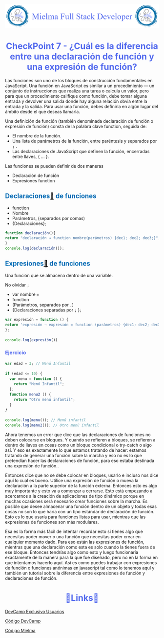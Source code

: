 ![Logo Mielma](Logo/Logo_Encabezado.png)

# <center><b><font color="#556CEE">CheckPoint 7 - ¿Cuál es la diferencia entre una declaración de función y una expresión de función? </font></b>

Las funciones son uno de los bloques de construcción fundamentales en JavaScript. Una función en JavaScript es similar a un procedimiento — un conjunto de instrucciones que realiza una tarea o calcula un valor, pero para que un procedimiento califique como función, debe tomar alguna entrada y devolver una salida donde hay alguna relación obvia entre la entrada y la salida. Para usar una función, debes definirla en algún lugar del ámbito desde el que deseas llamarla.

Una definición de función (también denominada declaración de función o expresión de función) consta de la palabra clave function, seguida de:  

+ El nombre de la función.
+ Una lista de parámetros de la función, entre paréntesis y separados por `;` .
+ Las declaraciones de JavaScript que definen la función, encerradas entre llaves, { ... }.

Las funciones se pueden definir de dos maneras

+ Declaración de función
+ Expresiones function



## <b><font color="#006cb5">Declaraciones[🔗](https://developer.mozilla.org/es/docs/Web/JavaScript/Guide/Functions#declaraci%C3%B3n_de_funci%C3%B3n) de funciones</font></b>
+ function
+ Nombre
+ Parámetros, (separados por comas)
+ {Declaraciones};
```js
function declaración(){
return "declaración → function nombre(parámetros) {dec1; dec2; dec3;}";
}
console.log(declaración());
```

## <b><font color="#006cb5">Expresiones[🔗](https://developer.mozilla.org/es/docs/Web/JavaScript/Guide/Functions#expresiones_function) de funciones</font></b>

Una función que se almacena dentro de una variable.

No olvidar `;`

+ var nombre `=` 
+ function
+ (Parámetros, separados por `,`)
+ {Declaraciones separadas por `;` }`;`
  
```js
var expresión = function () {
return 'expresión → expresión = function (parámetros) {dec1; dec2; dec3;}"';
};

console.log(expresión())
```

### <font color="#556CEE">Ejercicio</font>
```js
var edad = 3; // Menú Infantil

if (edad <= 10) {
  var menu = function () {
    return "Menú Infantil";
  };
  function menu2 () {
    return "Otro menú infantil";
  }
}

console.log(menu()); // Menú infantil
console.log(menu2()); // Otro menú infantil
```

Ahora tenemos un error que dice que las declaraciones de funciones no deben colocarse en bloques. Y cuando se refieren a bloques, se refieren a dentro de llaves en cosas como un bloque condicional o try-catch o algo así. Y eso es exactamente lo que estamos tratando de hacer: estamos tratando de generar una función sobre la marcha y eso no es lo que pretendían hacer las declaraciones de función, para eso estaba destinada una expresión de función..

Entonces dice que no se debe colocar en bloques, usarlo e incluso nos dice aquí lo cual es bueno. Utilice una expresión de función o mueva la declaración a la parte superior de la función externa. Entonces esto es algo muy importante y esto va a comenzar a cerrarse. Esto está empezando a acercarnos a la creación de aplicaciones de tipo dinámico porque en muchas ocasiones será necesario crear funciones sobre la marcha. Es posible que desee almacenar una función dentro de un objeto y todas esas cosas no son lo que haría con un tipo estándar de declaración de función. Esto es lo que usaría para funciones listas para usar, mientras que las expresiones de funciones son más modulares.

Esa es la forma más fácil de intentar recordar esto si tienes algo que necesitas poder mover o una función que necesitas poder crear en cualquier momento dado. Para eso están las expresiones de función, mientras que una declaración como esta es solo cuando la tienes fuera de ese bloque. Entonces tendrías algo como esto y luego funcionaría exactamente de la manera para la que fue diseñado, pero no en la forma en que intentamos hacerlo aquí. Así es como puedes trabajar con expresiones de función o funciones anónimas en javascript tal como lo tenemos aquí y también un tutorial sobre la diferencia entre expresiones de función y declaraciones de función.



# <center><b><font color="#556CEE">🔗Links🔗</font></b>

[DevCamp Exclusivo Usuarios](https://basque.devcamp.com/pt-full-stack-development-javascript-python-react/guide/differences-between-function-expressions-function-declarations)  

[Código DevCamp](https://github.com/rails-camp/javascript-programming/blob/master/section_d_03_function_expression.js)

[Código Mielma](https://codepen.io/ElizabethMaranon/pen/GRamjQm)

